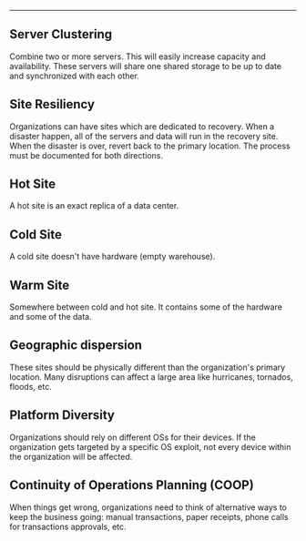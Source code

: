 
---

## Server Clustering

Combine two or more servers. This will easily increase capacity and availability. These servers will share one shared storage to be up to date and synchronized with each other. 

## Site Resiliency 

Organizations can have sites which are dedicated to recovery. When a disaster happen, all of the servers and data will run in the recovery site. When the disaster is over, revert back to the primary location. The process must be documented for both directions. 

## Hot Site

A hot site is an exact replica of a data center. 

##  Cold Site

A cold site doesn't have hardware (empty warehouse).

## Warm Site

Somewhere between cold and hot site. It contains some of the hardware and some of the data. 

## Geographic dispersion

These sites should be physically different than the organization's primary location. Many disruptions can affect a large area like hurricanes, tornados, floods, etc.  

## Platform Diversity

Organizations should rely on different OSs for their devices. If the organization gets targeted by a specific OS exploit, not every device within the organization will be affected. 

## Continuity of Operations Planning (COOP)

When things get wrong, organizations need to think of alternative ways to keep the business going: manual transactions, paper receipts, phone calls for transactions approvals, etc.
